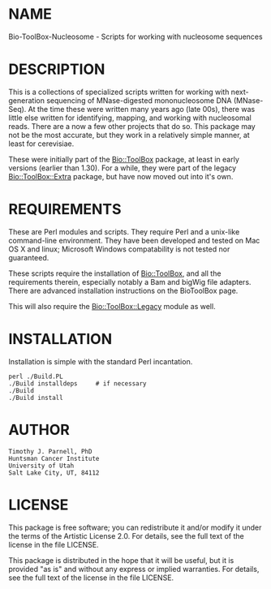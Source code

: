 # NAME

Bio-ToolBox-Nucleosome - Scripts for working with nucleosome sequences

# DESCRIPTION

This is a collections of specialized scripts written for working with 
next-generation sequencing of MNase-digested mononucleosome DNA (MNase-Seq).
At the time these were written many years ago (late 00s), there was little else 
written for identifying, mapping, and working with nucleosomal reads. There are 
a now a few other projects that do so. This package may not be the most accurate, 
but they work in a relatively simple manner, at least for cerevisiae. 

These were initially part of the [Bio::ToolBox](https://github.com/tjparnell/biotoolbox) 
package, at least in early versions (earlier than 1.30). For a while, they were 
part of the legacy [Bio::ToolBox::Extra](https://github.com/tjparnell/biotoolbox-extra) 
package, but have now moved out into it's own.

# REQUIREMENTS

These are Perl modules and scripts. They require Perl and a unix-like 
command-line environment. They have been developed and tested on Mac 
OS X and linux; Microsoft Windows compatability is not tested nor 
guaranteed.

These scripts require the installation of [Bio::ToolBox](https://github.com/tjparnell/biotoolbox), 
and all the requirements therein, especially notably a Bam and bigWig file 
adapters. There are advanced installation instructions on the BioToolBox page.

This will also require the [Bio::ToolBox::Legacy](https://github.com/tjparnell/biotoolbox-legacy) 
module as well. 

# INSTALLATION

Installation is simple with the standard Perl incantation.

    perl ./Build.PL
    ./Build installdeps     # if necessary
    ./Build
    ./Build install


# AUTHOR

	Timothy J. Parnell, PhD
	Huntsman Cancer Institute
	University of Utah
	Salt Lake City, UT, 84112

# LICENSE

This package is free software; you can redistribute it and/or modify
it under the terms of the Artistic License 2.0. For details, see the
full text of the license in the file LICENSE.

This package is distributed in the hope that it will be useful, but it
is provided "as is" and without any express or implied warranties. For
details, see the full text of the license in the file LICENSE.




